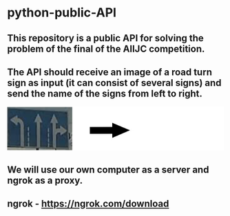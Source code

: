 # python-public-API
## This repository is a public API for solving the problem of the final of the AIIJC competition.
## The API should receive an image of a road turn sign as input (it can consist of several signs) and send the name of the signs from left to right.
![alt text](https://github.com/LevProg/python-public-API/blob/main/post-get.png?raw=true)
## We will use our own computer as a server and ngrok as a proxy.
## ngrok - https://ngrok.com/download
